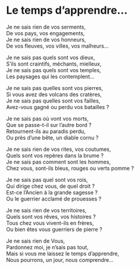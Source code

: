 # Le temps d’apprendre…  
  
Je ne sais rien de vos serments,  
De vos pays, vos engagements,  
Je ne sais rien de vos honneurs,  
De vos fleuves, vos villes, vos malheurs…  
  
Je ne sais pas quels sont vos dieux,  
S’ils sont craintifs, méchants, mielleux,  
Je ne sais pas quels sont vos temples,   
Les paysages qui les contemplent…  
  
Je ne sais pas quelles sont vos pierres,  
Si vous avez des volcans des cratères,  
Je ne sais pas quelles sont vos failles,  
Avez-vous gagné ou perdu vos batailles ?  
  
Je ne sais pas où vont vos morts,  
Que se passe-t-il sur l’autre bord ?  
Retournent-ils au paradis perdu,  
Ou près d’une bête, un diable cornu ?  
  
Je ne sais rien de vos rites, vos coutumes,  
Quels sont vos repères dans la brume ?  
Je ne sais pas comment sont les hommes,  
Chez vous, sont-ils bleus, rouges ou verts pomme ?  
  
Je ne sais pas quel sont vos rois,  
Qui dirige chez vous, de quel droit ?  
Est-ce l’Ancien à la grande sagesse ?  
Ou le guerrier acclamé de prouesses ?  
  
Je ne sais rien de vos territoires,   
Quels sont vos rêves, vos histoires ?  
Tous chez vous vivent-ils en frères,   
Ou bien êtes vous guerriers de pierre ?  
  
Je ne sais rien de Vous,  
Pardonnez moi, je n’sais pas tout,  
Mais si vous me laissez le temps d’apprendre,  
Nous pourrons, un jour, nous comprendre…